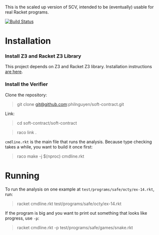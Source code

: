 This is the scaled up version of SCV,
intended to be (eventually) usable for real Racket programs.

[![Build Status](https://travis-ci.org/philnguyen/soft-contract.png?branch=opt)](https://travis-ci.org/philnguyen/soft-contract)

Installation
=========================================

### Install Z3 and Racket Z3 Library

This project depends on Z3 and Racket Z3 library. Installation instructions [are here](https://github.com/philnguyen/z3-rkt).

### Install the Verifier

Clone the repository:

> git clone git@github.com:philnguyen/soft-contract.git

Link:

> cd soft-contract/soft-contract

> raco link .

`cmdline.rkt` is the main file that runs the analysis.
Because type checking takes a while, you want to build it once first:

> raco make -j $(nproc) cmdline.rkt


Running
=========================================

To run the analysis on one example at `test/programs/safe/octy/ex-14.rkt`, run:

> racket cmdline.rkt test/programs/safe/octy/ex-14.rkt

If the program is big and you want to print out something that looks like progress,
use `-p`:

> racket cmdline.rkt -p test/programs/safe/games/snake.rkt
